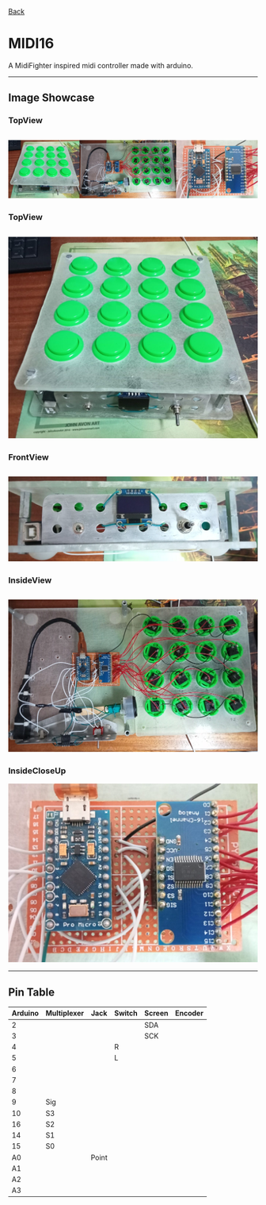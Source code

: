 [Back](../README.md)
# MIDI16

A MidiFighter inspired midi controller made with arduino.

---

## Image Showcase


### TopView
![AllView](../images/MIDI16/all.png)
---
### TopView
![TopView](../images/MIDI16/TopView.jpg)
---
### FrontView
![FrontView](../images/MIDI16/FrontView.jpg)
---
### InsideView
![InsideView](../images/MIDI16/InsideView.jpg)
---
### InsideCloseUp
![InsideCloseUp](../images/MIDI16/InsideCloseUp.jpg)

---
## Pin Table

| Arduino | Multiplexer | Jack  | Switch | Screen | Encoder |
| ------- | ----------- | ----- | ------ | ------ | ------- |
| 2       |             |       |        | SDA    |         |
| 3       |             |       |        | SCK    |         |
| 4       |             |       | R      |        |         |
| 5       |             |       | L      |        |         |
| 6       |             |       |        |        |         |
| 7       |             |       |        |        |         |
| 8       |             |       |        |        |         |
| 9       | Sig         |       |        |        |         |
| 10      | S3          |       |        |        |         |
| 16      | S2          |       |        |        |         |
| 14      | S1          |       |        |        |         |
| 15      | S0          |       |        |        |         |
| A0      |             | Point |        |        |         |
| A1      |             |       |        |        |         |
| A2      |             |       |        |        |         |
| A3      |             |       |        |        |         |


